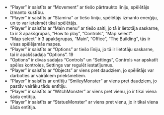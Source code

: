 * “Player” ir saistīts ar “Movement” ar tiešo pārtraukto līniju, spēlētājs izmanto kustību.
* “Player” ir saistīts ar “Stamina” ar tiešo līniju, spēlētājs izmanto enerģiju, un to var ietekmēt tikai spēlētājs.
* “Player” ir saistīts ar “Main menu” ar tiešo saiti, jo tā ir lietotāja saskarne, ta ir 3
apakšgrupas, “How to play”, “Controls”, “Map select”.
* “Map select” ir 3 apakšgrupas, “Main”, “Office”, “The Building”, tās ir visas spēlējamās
mapes.
* “Player” ir saistīts ar “Options” ar tiešo līniju, jo tā ir lietotāju saskarne, tai ir
apakšsadaļa “Options”.
19
* “Options” ir divas sadaļas “Controls” un “Settings”, Controls var apskatīt spēles
kontroles, Settings var regulēt iestatījumus.
* “Player” ir saistīts ar “Objects” ar viens pret daudziem, jo spēlētājs var darboties ar
vairākiem priekšmetiem.
* “Player” ir saistīts ar entītiju “SmileyMonster” ar viens pret daudziem, jo pastāv vairāku
tādu entītiju.
* “Player” ir saistīts ar “WitchMonster” ar viens pret vienu, jo ir tikai viena šāda entītija.
* “Player” ir saistīts ar “StatueMonster” ar viens pret vienu, jo ir tikai viena šāda entītija.
